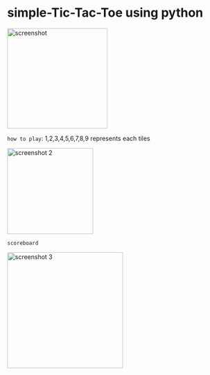# simple-Tic-Tac-Toe using python

<img width="231" alt="screenshot" src="https://user-images.githubusercontent.com/122863540/229170340-1094f544-fec1-43e9-a8e8-3ceb348f961b.png">

`how to play`: 1,2,3,4,5,6,7,8,9 represents each tiles

<img width="198" alt="screenshot 2" src="https://user-images.githubusercontent.com/122863540/229170543-a913434e-3169-4f22-8b95-90af6fe42f6e.png">

`scoreboard`

<img width="267" alt="screenshot 3" src="https://user-images.githubusercontent.com/122863540/229170608-af7e6546-84d8-44ad-a454-f57344281458.png">
